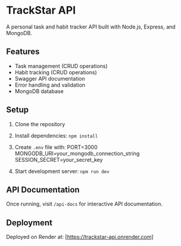 # TrackStar API

A personal task and habit tracker API built with Node.js, Express, and MongoDB.

## Features

- Task management (CRUD operations)
- Habit tracking (CRUD operations)
- Swagger API documentation
- Error handling and validation
- MongoDB database

## Setup

1. Clone the repository
2. Install dependencies: `npm install`
3. Create `.env` file with:
   PORT=3000
   MONGODB_URI=your_mongodb_connection_string
   SESSION_SECRET=your_secret_key

4. Start development server: `npm run dev`

## API Documentation

Once running, visit `/api-docs` for interactive API documentation.

## Deployment

Deployed on Render at: [https://trackstar-api.onrender.com]
